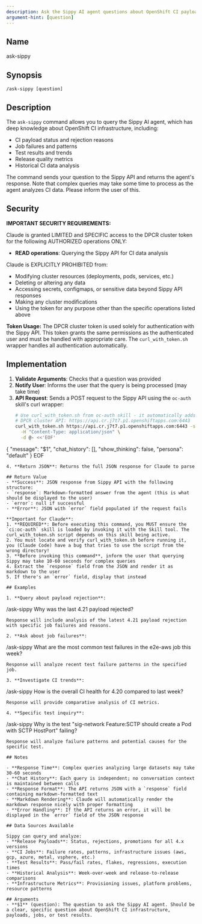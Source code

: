 ```yaml
---
description: Ask the Sippy AI agent questions about OpenShift CI payloads, jobs, and test results
argument-hint: [question]
---
```


## Name
ask-sippy

## Synopsis
```
/ask-sippy [question]
```

## Description

The `ask-sippy` command allows you to query the Sippy AI agent, which has deep knowledge about OpenShift CI infrastructure, including:
- CI payload status and rejection reasons
- Job failures and patterns
- Test results and trends
- Release quality metrics
- Historical CI data analysis

The command sends your question to the Sippy API and returns the agent's
response. Note that complex queries may take some time to process as the
agent analyzes CI data. Please inform the user of this.

## Security

**IMPORTANT SECURITY REQUIREMENTS:**

Claude is granted LIMITED and SPECIFIC access to the DPCR cluster token for the following AUTHORIZED operations ONLY:
- **READ operations**: Querying the Sippy API for CI data analysis

Claude is EXPLICITLY PROHIBITED from:
- Modifying cluster resources (deployments, pods, services, etc.)
- Deleting or altering any data
- Accessing secrets, configmaps, or sensitive data beyond Sippy API responses
- Making any cluster modifications
- Using the token for any purpose other than the specific operations listed above

**Token Usage:**
The DPCR cluster token is used solely for authentication with the Sippy API. This token grants the same permissions as the authenticated user and must be handled with appropriate care. The `curl_with_token.sh` wrapper handles all authentication automatically.

## Implementation

1. **Validate Arguments**: Checks that a question was provided
2. **Notify User**: Informs the user that the query is being processed (may take time)
3. **API Request**: Sends a POST request to the Sippy API using the `oc-auth` skill's curl wrapper:
   ```bash
   # Use curl_with_token.sh from oc-auth skill - it automatically adds the OAuth token
   # DPCR cluster API: https://api.cr.j7t7.p1.openshiftapps.com:6443
   curl_with_token.sh https://api.cr.j7t7.p1.openshiftapps.com:6443 -s -X POST "https://sippy-auth.dptools.openshift.org/api/chat" \
     -H "Content-Type: application/json" \
     -d @- <<'EOF'
{
  "message": "$1",
  "chat_history": [],
  "show_thinking": false,
  "persona": "default"
}
EOF
   ```
4. **Return JSON**: Returns the full JSON response for Claude to parse

## Return Value
- **Success**: JSON response from Sippy API with the following structure:
  - `response`: Markdown-formatted answer from the agent (this is what should be displayed to the user)
  - `error`: null if successful
- **Error**: JSON with `error` field populated if the request fails

**Important for Claude**:
1. **REQUIRED**: Before executing this command, you MUST ensure the `ci:oc-auth` skill is loaded by invoking it with the Skill tool. The curl_with_token.sh script depends on this skill being active.
2. You must locate and verify curl_with_token.sh before running it, you (Claude Code) have a bug that tries to use the script from the wrong directory!
3. **Before invoking this command**, inform the user that querying Sippy may take 10-60 seconds for complex queries
4. Extract the `response` field from the JSON and render it as markdown to the user
5. If there's an `error` field, display that instead

## Examples

1. **Query about payload rejection**:
   ```
   /ask-sippy Why was the last 4.21 payload rejected?
   ```
   Response will include analysis of the latest 4.21 payload rejection with specific job failures and reasons.

2. **Ask about job failures**:
   ```
   /ask-sippy What are the most common test failures in the e2e-aws job this week?
   ```
   Response will analyze recent test failure patterns in the specified job.

3. **Investigate CI trends**:
   ```
   /ask-sippy How is the overall CI health for 4.20 compared to last week?
   ```
   Response will provide comparative analysis of CI metrics.

4. **Specific test inquiry**:
   ```
   /ask-sippy Why is the test "sig-network Feature:SCTP should create a Pod with SCTP HostPort" failing?
   ```
   Response will analyze failure patterns and potential causes for the specific test.

## Notes

- **Response Time**: Complex queries analyzing large datasets may take 30-60 seconds
- **Chat History**: Each query is independent; no conversation context is maintained between calls
- **Response Format**: The API returns JSON with a `response` field containing markdown-formatted text
- **Markdown Rendering**: Claude will automatically render the markdown response nicely with proper formatting
- **Error Handling**: If the API returns an error, it will be displayed in the `error` field of the JSON response

## Data Sources Available

Sippy can query and analyze:
- **Release Payloads**: Status, rejections, promotions for all 4.x versions
- **CI Jobs**: Failure rates, patterns, infrastructure issues (aws, gcp, azure, metal, vsphere, etc.)
- **Test Results**: Pass/fail rates, flakes, regressions, execution times
- **Historical Analysis**: Week-over-week and release-to-release comparisons
- **Infrastructure Metrics**: Provisioning issues, platform problems, resource patterns

## Arguments
- **$1** (question): The question to ask the Sippy AI agent. Should be a clear, specific question about OpenShift CI infrastructure, payloads, jobs, or test results.
